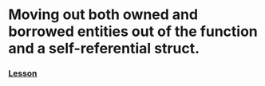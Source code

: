 # Moving out both owned and borrowed entities out of the function and a self-referential struct.

### [Lesson](./lesson/Readme.md)